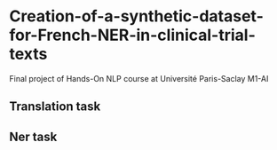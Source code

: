 # Creation-of-a-synthetic-dataset-for-French-NER-in-clinical-trial-texts
Final project of Hands-On NLP course at Université Paris-Saclay M1-AI

## Translation task

## Ner task
